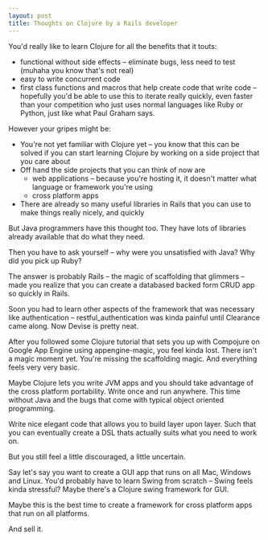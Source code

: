 ```yaml
---
layout: post
title: Thoughts on Clojure by a Rails developer
---
```


You'd really like to learn Clojure for all the benefits that it touts:

- functional without side effects – eliminate bugs, less need to test (muhaha you know that's not real)
- easy to write concurrent code
- first class functions and macros that help create code that write code – hopefully you'd be able to use this to iterate really quickly, even faster than your competition who just uses normal languages like Ruby or Python, just like what Paul Graham says.

However your gripes might be:

- You're not yet familiar with Clojure yet – you know that this can be solved if you can start learning Clojure by working on a side project that you care about
- Off hand the side projects that you can think of now are
  - web applications – because you're hosting it, it doesn't matter what language or framework you're using
  - cross platform apps
- There are already so many useful libraries in Rails that you can use to make things really nicely, and quickly

But Java programmers have this thought too. They have lots of libraries already available that do what they need.

Then you have to ask yourself – why were you unsatisfied with Java? Why did you pick up Ruby?

The answer is probably Rails – the magic of scaffolding that glimmers – made you realize that you can create a databased backed form CRUD app so quickly in Rails.

Soon you had to learn other aspects of the framework that was necessary like authentication – restful_authentication was kinda painful until Clearance came along. Now Devise is pretty neat.

After you followed some Clojure tutorial that sets you up with Compojure on Google App Engine using appengine-magic, you feel kinda lost. There isn't a magic moment yet. You're missing the scaffolding magic. And everything feels very very basic.

Maybe Clojure lets you write JVM apps and you should take advantage of the cross platform portability. Write once and run anywhere. This time without Java and the bugs that come with typical object oriented programming.

Write nice elegant code that allows you to build layer upon layer. Such that you can eventually create a DSL thats actually suits what you need to work on.

But you still feel a little discouraged, a little uncertain. 

Say let's say you want to create a GUI app that runs on all Mac, Windows and Linux. You'd probably have to learn Swing from scratch – Swing feels kinda stressful? Maybe there's a Clojure swing framework for GUI.

Maybe this is the best time to create a framework for cross platform apps that run on all platforms. 

And sell it.